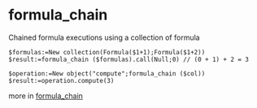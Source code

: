 # formula_chain

Chained formula executions using a collection of formula

```4d
$formulas:=New collection(Formula($1+1);Formula($1+2))
$result:=formula_chain ($formulas).call(Null;0) // (0 + 1) + 2 = 3
```

```4d
$operation:=New object("compute";formula_chain ($col))
$result:=operation.compute(3)
```

more in [formula_chain](Documentation/Methods/formula_chain.md)
